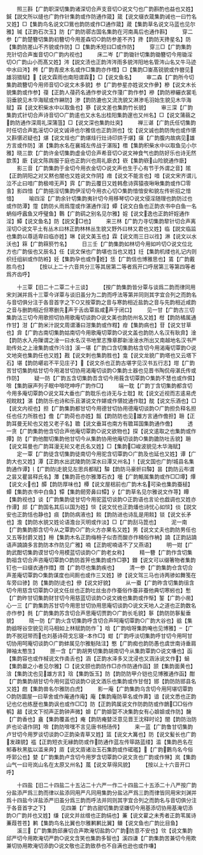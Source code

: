 <!-- { "loadSidebar": true } -->
　　照三斟【广韵职深切集韵诸深切合声支音切○说文勺也广韵斟酌也益也又姓】鍼【説文所以缝也广韵作针集韵或作防通作箴】箴【说文缀衣箴集韵诫也一曰竹名又姓】□【集韵鸟名说文□鴜也韵防或作□通作箴】葴【集韵草名说文马蓝也见尔雅】瑊【正韵石次玉】防【广韵防鄩古国名集韵在河南禹后也通作斟】
　　穿二参【广韵楚簪切集韵初簪切今用差森切○韵防参差不齐】搀【韵防天搀星名】防【集韵防嵳山不齐貌或作防】□【集韵禾短曰□或作防】
　　穿三□【广韵集韵充针切合声蚩音切○广韵内视也】
　　床二岑【广韵锄针切集韵锄簪切今用锄淫切○广韵山小而髙又姓】涔【説文渍也正韵涔涔雨多貌涔阳地名管涔山名又牛马迹中水曰涔】梣【广韵青皮木名或作□集韵亦作橬】□【集韵□崟髙锐貌或作嶜见雄羽猎赋】【说文霖雨也南阳谓霖】□【说文鱼名】
　　审二森【广韵所今切集韵疏簪切今用师音切○说文木多貌】参【广韵参星亦姓说文作曑】槮【说文木长貌集韵或作参】葠【正韵人葠药名通作参说文作薓广韵作参】襂【韵防襂纚衣裳毛羽垂貌见木华海赋或作綝防】渗【韵防漉也又流洗貌又淋渗毛羽始生貌见木华海赋】罧【说文积柴水中以取鱼也】篸【说文差也集韵竹长貌】
　　审三深【广韵集韵式针切合声诗音切○广韵逺也又水名出桂阳集韵邃也又州名】□【说文蒲蒻之韵防通作深周礼深蒲菹】□【说文深也集韵灶突】
　　禅三谌【广韵氏任切集韵时任切合声匙滛切○说文诚谛也尔雅信也正韵测也】忱【说文诚也韵防恂也或作愖又斟愖迟疑也】煁【说文烓也广韵煁烓行灶诗印烘于煁】瘎【广韵腹内故病见雄方言或作防】湛【集韵水名在襄城左传战于湛阪】橬【集韵积柴水中以取鱼见小尔雅】晓三歆【广韵许金切集韵虚金切合声希音切○说文神食气也韵防好乐也诗无然歆羡】廞【说文陈舆服于庭也正韵兴也周礼廞衣】嵚【集韵嵚山险貌通作廞】
　　影三音【广韵集韵于金切今用衣金切○说文声也生于心有节于外谓之音】隂【正韵阴阳之对又黙也闇也又姓说文作阴】瘖【说文不能言也】喑【说文宋齐谓儿泣不止曰喑广韵极啼无声】霠【广韵云覆日又姓韩愈诗霠猿夜啾啾集韵或作□零侌】影四愔【广韵挹淫切集韵伊淫切今用衣心切○集韵愔愔安和貌左传祈招之愔愔】
　　喻四淫【广韵余针切集韵夷针切今用移琴切○说文侵淫随理也韵防过也或作防潭】霪【韵防乆雨爲霪或作湛通作淫】蟫【说文白鱼也正韵衣书中白鱼一名蛃俗呼蠧鱼又呼璧鱼】鷣【广韵鹞之别名见尔雅】婬【说文逸也正韵奸婬通作淫】鱏【说文鱼名】防【説文□也】
　　来三林【广韵力寻切集韵犂针切合声离淫切○说文平土有丛木曰林正韵林林丛生貌又野外曰林又君也又姓】临【説文临监也集韵以尊适卑曰临亦姓】琳【说文美玉也】霖【说文雨三日以徃】淋【说文以水沃也】箖【广韵箖箊竹名】
　　日三壬【广韵集韵如林切今用如吟切○说文位北方也广韵佞也又辰名】任【说文保也广韵堪也当也又姓】纴【集韵机缕也礼记内则织纴组紃或作防絍】妊【集韵孕也或作姙】恁【广韵信也博雅思也】鵀【广韵戴胜鸟也】
　　【按以上二十六音共分三等其居第二等者爲开口呼居第三等第四等者爲齐齿呼】




　　十三覃【旧二十二覃二十三谈】
　　【按广韵集韵皆分覃与谈爲二韵而律同用宋刘渊并爲十三覃今详覃与谈旧虽分为二韵而呼法等第并同则其字宜合列之而韵名与音切俱分注于各音首字之下○又按覃韵之音与寒韵相近盐韵之音与先韵相近咸韵之音与删韵相近但寒删先声于舌齿覃盐咸声于闭口】
　　见一甘【广韵古三切集韵沽三切今用歌担切协用歌庵切谈韵○说文美也韵防州名又姓】柑【韵防橘属通作甘】泔【广韵米汁説文周谓潘曰泔集韵或作粓】疳【集韵病也】苷【说文甘草也】弇【广韵古南切集韵姑南切今用歌庵切覃韵○说文盖也韵防人名汉有耿弇】淦【韵防水入舟隟谓之淦一曰水名汉书地里志豫章郡新淦淦水所出又南越地名汉书严助传处之上淦集韵或作汵浛】溪一堪【广韵口含切集韵枯含切今用渴庵切覃韵○说文地突也集韵任也又姓】戡【说文刺也集韵胜也】龛【说文龙貌广韵塔也又云塔下石】堪【韵防嵁岩不平见庄子】【说文杀也正韵古堪字见汉书五行志】坩【广韵苦甘切集韵枯甘切今用渴甘切协用渴庵切谈韵○集韵土器也见晋书陶侃母湛氏传或作防】
　　疑一防【广韵五含切集韵吾含切今用莪含切覃韵○集韵不慧也或作儑】啽【集韵寐声列子眠中啽呓呻呼广韵作□】
　　端一耽【广韵丁含切集韵都含切今用多庵切覃韵○说文耳大垂也广韵耽乐也诗无与士耽】眈【说文近视而志逺易虎视眈眈】湛【韵防乐也诗和乐且湛说文作媅或作愖妉通作耽】酖【说文乐酒也】□【说文内视也】担【广韵集韵都甘切今用德甘切协用德庵切谈韵○广韵担负释名担任也任力所胜也】儋【广韵荷也亦姓】甔【韵防防也见雄方言通作儋担】耼【正韵耳曼无轮也又姓又老子名】聸【说文垂耳也南方有聸耳国集韵通作儋】
　　透一贪【广韵集韵他含切合声他庵切覃韵○说文欲物也】探【说文逺取之也集韵或作撢】防【广韵他酣切集韵他甘切今从集韵协用他庵切谈韵○集韵舚防吐舌貌】耼【说文耳曼也广韵耳漫无轮又老氏名又姓】□【集韵□峻波貌见木华海赋】
　　定一覃【广韵徒含切集韵徒南切今用驼含切覃韵○广韵及也延也又姓】谭【广韵大也又姓】潭【正韵水出武陵韵防深水曰潭又州名】【说文国也广韵城县名集韵通作谭】【广韵防走貌见左思呉都赋】驔【韵防马豪骭曰驔】昙【韵防云布谓之昙又瞿昙释氏名】藫【集韵苔也尔雅藫石衣】壜【广韵甒属集韵或作□□墰】燂【说文火也】醰【韵防厚味也】橝【说文屋梠前也广韵木名可染也集韵蚕槌】蟫【集韵衣书中白鱼】镡【集韵劒旁鼻曰镡】【广韵草名见尔雅说文作荨】瞫【集韵视也】谈【广韵集韵徒甘切今用驼蓝切谈韵○正韵语也言论也戯调也又姓亦作谭】郯【广韵国名其后以国为姓】惔【说文忧也正韵燔也诗忧心如惔】倓【説文安也正韵恬也静也】痰【韵防病液也】餤【韵防进也诗乱是用餤】锬【说文长矛也】澹【韵防水貌又姓论语澹台灭明或作淡】□【广韵刮马箆也】
　　泥一南【广韵集韵那含切今从之覃韵○广韵火方亦果名又姓】男【说文丈夫也韵防男任也又五等封爵又姓】枏【集韵木名正韵梅枏子似杏而酸亦作楠俗作柟】諵【正韵詀諵语声諵諵多言韵防本作防见广雅】喃【正韵呢喃语不了又燕语】
　　明一姏【广韵武酣切集韵谟甘切今用模蓝切谈韵○广韵老女称】
　　精一簪【广韵作含切集韵祖含切合声咨庵切覃韵○韵防首笄也集韵或作□篸】鐕【说文可以缀箸物者集韵钉也一曰缀衣通作撍】撍【广韵尽也集韵疾也】
　　清一参【广韵集韵仓含切合声差庵切覃韵○集韵谋度也间厠也或作三又姓】骖【说文驾三马也诗两骖如舞笺在车旁曰骖】防【集韵防走也】傪【说文好貌】
　　从一蚕【广韵昨含切集韵徂含切今用慈含切覃韵○说文任丝也正韵吐丝虫亦作蚕俗作蚕非蚕他典切寒蚓也】慙【广韵昨甘切集韵财甘切今用慈蓝切谈韵○说文媿也集韵或作惭】錾【广韵小凿】心一三【广韵集韵苏甘切今用思甘切协用思庵切谈韵○说文天地人之道也正韵数名亦作参】毵【广韵集韵苏含切合声思庵切贾韵○广韵长毛貌】鬖【韵防防鬖髪垂貌】
　　晓一防【广韵火含切集韵呼含切合声呵庵切覃韵○广韵大谷也】谽【集韵谽呀谷空貌见司马相如上林赋韵防作】唅【广韵唅呀集韵唵也见博雅】【广韵不脱冠带而也刘基诗荷戈忘寝本作□】蚶【广韵呼淡切集韵呼甘切今用呵甘切协用呵庵切谈韵○广韵蚌属见尔雅魁陆注】憨【广韵痴也韵防愚也虞世南诗垂肩亸袖太憨生】
　　匣一含【广韵胡男切集韵胡南切今从集韵覃韵○说文嗛也】函【集韵容也或作椷说文作圅舌也】涵【正韵水泽多又沈浸也又涵泳说文作】蜬【集韵蠃之小者见尔雅】□【说文颐也韵防作□亦作防通作函】颔【集韵面黄也】浛【集韵沈也见雄方言】琀【集韵饭玉】防【韵防防甲介铠也见博雅通作函】酣【广韵集韵胡甘切今用何蓝切谈韵○说文酒乐也集韵或作甘佄】邯【韵防防邯县名又姓】甝【集韵兽名尔雅防白虎】
　　影一庵【广韵集韵乌含切今用阿堪切覃韵○韵防圜屋一曰草舍或作蓭通作庵】庵【集韵庵防草名或作葊】谙【说文悉也正韵记也亿也练歴也集韵讽也或作□□】防【正韵鹑属说文作防韵防或作鶕□□俗作鹌】韽【说文下彻声正韵钟声微】媕【广韵媕娿不决集韵女有心媕媕或作防】馣【广韵香也】盦【集韵覆盖也】痷【韵防痷婪泛意见晋王沈释时论】闇【韵防治防庐也论语作阴】啽【韵防啽嘿不言见唐书杨玚传】
　　来一蓝【广韵鲁甘切集韵卢甘切今用罗谈切谈韵○正韵染青草又姓】篮【说文大篝也】防【说文髪长也广韵发疎貌】褴【正韵短衣无縁韵防或作防通作蓝左传筚路蓝缕】滥【集韵邑名在邾春秋黑肱以滥来奔】厱【说文厱诸治玉石集韵或作礷礛】【广韵鷜鸟名今俗呼郭公也】婪【广韵集韵卢含切今用罗含切覃韵○说文贪也广韵或作惏】岚【集韵山气一曰岢岚山名在太原又州名】葻【说文草得风貌】
　　【按以上十六音开口呼】

　　十四盐【旧二十四盐二十五沾二十六严一作二十四盐二十五添二十八严按广韵分盐添严爲三韵而律以盐添同用严凡同用集韵分盐沾严爲三韵而律皆同用宋刘渊并爲十四盐今详盐添严旧虽分爲三韵而呼法并同则其字宜合列之而韵名与音切俱分注于各音首字之下】
　　见四兼【广韵古甜切集韵坚嫌切今用基添切协用基淹切添韵○广韵并也又姓】缣【说文并丝缯也正韵绢也】蒹【说文雚之未秀者正韵苇属诗蒹葭苍苍】鹣【集韵鸟名比翼也尔雅鹣鹣比翼】鳒【说文鱼也广韵比目鱼】
　　溪三【广韵集韵邱亷切合声欺淹切盐韵○广韵防意不安也】欦【说文集韵邱严切今用欺淹切严韵○说文含笑也集韵多智也】溪四谦【广韵集韵苦兼切今用欺兼切协用欺淹切添韵○说文敬也正韵致恭也不自满也逊也或作嗛】
